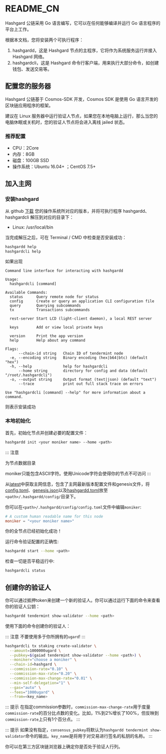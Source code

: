 # README_CN

Hashgard 公链采用 Go 语言编写，它可以在任何能够编译并运行 Go 语言程序的平台上工作。

根据本文档，您将安装两个可执行程序：

1. hashgardd，这是 Hashgard 节点的主程序，它将作为系统服务运行并接入 Hashgard 网络。
2. hashgardcli，这是 Hashgard 命令行客户端，用来执行大部分命令，如创建钱包、发送交易等。

## 配置您的服务器

Hashgard 公链基于 Cosmos-SDK 开发，Cosmos SDK 是使用 Go 语言开发的区块链应用程序的框架。

建议在 Linux 服务器中运行验证人节点，如果您在本地电脑上运行，那么当您的电脑休眠或关机时，您的验证人节点将会进入离线 jailed 状态。

### 推荐配置

- CPU：2Core
- 内存：8GB
- 磁盘：100GB SSD
- 操作系统：Ubuntu 16.04+ ；CentOS 7.5+

## 加入主网

### 安装hashgard

从 github [下载](https://github.com/hashgard/hashgard/releases) 您的操作系统所对应的版本，并将可执行程序 hashgardd、hashgardcli 解压到对应的目录下：

- Linux: /usr/local/bin

当完成解压之后，可在 Terminal / CMD 中检查是否安装成功：

```bash
hashgardd help
hashgardcli help
```

如果出现

```plain
Command line interface for interacting with hashgardd

Usage:
  hashgardcli [command]

Available Commands:
  status      Query remote node for status
  config      Create or query an application CLI configuration file
  query       Querying subcommands
  tx          Transactions subcommands
              
  rest-server Start LCD (light-client daemon), a local REST server
              
  keys        Add or view local private keys
              
  version     Print the app version
  help        Help about any command

Flags:
      --chain-id string   Chain ID of tendermint node
  -e, --encoding string   Binary encoding (hex|b64|btc) (default "hex")
  -h, --help              help for hashgardcli
      --home string       directory for config and data (default "/root/.hashgardcli")
  -o, --output string     Output format (text|json) (default "text")
      --trace             print out full stack trace on errors

Use "hashgardcli [command] --help" for more information about a command.
```

则表示安装成功

### 本地初始化

首先，初始化节点并创建必要的配置文件：

```bash
hashgardd init <your moniker name> --home <path>
```

::: 注意

<path>为节点数据目录

moniker只能包含ASCII字符。使用Unicode字符会使得你的节点不可访问
:::

从[latest](https://github.com/hashgard/mainnet/tree/master/latest)中获取主网信息，包含了主网最新版本配置文件和genesis文件，将[config.toml](https://github.com/hashgard/mainnet/blob/master/latest/config.toml)、[genesis.json](https://github.com/hashgard/mainnet/blob/master/latest/genesis.json)以及[hashgardd.toml](https://github.com/hashgard/mainnet/blob/master/latest/hashgardd.toml)放至`<path>/.hashgardd/config/`目录下。

你可以在`<path>/.hashgardd/config/config.toml`文件中编辑`moniker`:

```toml
# A custom human readable name for this node
moniker = "<your moniker name>"
```

你的全节点已经初始化成功！

运行命令验证配置的正确性:

```bash
hashgardd start --home <path>
```

检查一切是否平稳运行中:

```bash
hashgardcli status
```



## 创建你的验证人

你可以通过抵押token来创建一个新的验证人。你可以通过运行下面的命令来查看你的验证人公钥：

```bash
hashgardd tendermint show-validator --home <path>
```

使用下面的命令创建你的验证人：

::: 注意
不要使用多于你所拥有的`ugard`!
:::

```bash
hashgardcli tx staking create-validator \
  --amount=1000000ugard \
  --pubkey=$(gaiad tendermint show-validator --home <path>) \
  --moniker="choose a moniker" \
  --chain-id=hashgard \
  --commission-rate="0.10" \
  --commission-max-rate="0.20" \
  --commission-max-change-rate="0.01" \
  --min-self-delegation="1" \
  --gas="auto" \
  --fees="1000ugard" \
  --from=<key_name>
```

::: 提示
在指定commission参数时，`commission-max-change-rate`用于度量`commission-rate`的百分比点数的变化。比如，1%到2%增长了100%，但反映到`commission-rate`上只有1个百分点。
:::

::: 提示
如果没有指定，`consensus_pubkey`将默认为`hashgardd tendermint show-validator`命令的输出。`key_name`是将用于对交易进行签名的私钥的名称。
:::

你可以在第三方区块链浏览器上确定你是否处于验证人行列。



